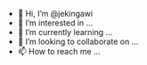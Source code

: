 - 👋 Hi, I’m @jekingawi
- 👀 I’m interested in ...
- 🌱 I’m currently learning ...
- 💞️ I’m looking to collaborate on ...
- 📫 How to reach me ...

<!---
jekingawi/jekingawi is a ✨ special ✨ repository because its `README.md` (this file) appears on your GitHub profile.
You can click the Preview link to take a look at your changes.
--->
